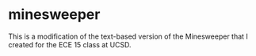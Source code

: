 # minesweeper
This is a modification of the text-based version of the Minesweeper that I created for the ECE 15 class at UCSD.
